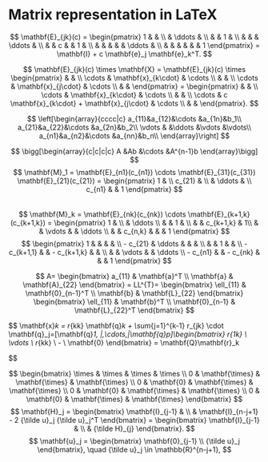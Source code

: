 # Matrix representation in LaTeX

$$
    \mathbf{E}_{jk}(c) = \begin{pmatrix}
    1 & & \\
    & \ddots & \\
    & & 1 & \\
    & & & \ddots & \\
    & & c & & 1 & \\
    & & & & & \ddots & \\
    & & & & & & 1
    \end{pmatrix} = \mathbf{I} + c \mathbf{e}_j \mathbf{e}_k^T.
$$

$$
    \mathbf{E}_{jk}(c) \times \mathbf{X} = \mathbf{E}_{jk}(c) \times \begin{pmatrix}
    & & \\
    \cdots & \mathbf{x}_{k\cdot} & \cdots \\
    & & \\
    \cdots & \mathbf{x}_{j\cdot} & \cdots \\
    & & 
    \end{pmatrix} = \begin{pmatrix}
    & & \\
    \cdots & \mathbf{x}_{k\cdot} & \cdots \\
    & & \\
    \cdots & c \mathbf{x}_{k\cdot} + \mathbf{x}_{j\cdot} & \cdots \\
    & & 
    \end{pmatrix}.
$$

$$
    \left[\begin{array}{cccc|c}
   a_{11}&a_{12}&\cdots &a_{1n}&b_1\\
   a_{21}&a_{22}&\cdots &a_{2n}&b_2\\
   \vdots & &\ddots &\vdots &\vdots\\
   a_{n1}&a_{n2}&\cdots &a_{nn}&b_n\\
   \end{array}\right]
$$

$$
    \bigg[\begin{array}{c|c|c|c}
   A &Ab &\cdots &A^{n-1}b
   \end{array}\bigg]
$$
$$
    \mathbf{M}_1 = \mathbf{E}_{n1}(c_{n1}) \cdots \mathbf{E}_{31}(c_{31}) \mathbf{E}_{21}(c_{21}) = \begin{pmatrix}
    1 & \\
    c_{21} & \\
    & \ddots & \\
    c_{n1} & & 1
    \end{pmatrix}
$$  
$$
	\mathbf{M}_k = \mathbf{E}_{nk}(c_{nk}) \cdots \mathbf{E}_{k+1,k}(c_{k+1,k}) = \begin{pmatrix}
	1 & \\
	& \ddots \\
	& & 1 & \\
	& & c_{k+1,k} & 1\\
	& & \vdots & & \ddots \\
	& &  c_{n,k} & & & 1
	\end{pmatrix}
$$
$$
\begin{pmatrix}  
	1 & & & & \\
	- c_{21} & \ddots & & & \\
	& & 1 & & \\
	- c_{k+1,1} & & - c_{k+1,k} & & \\
	& & \vdots & & \ddots \\
	- c_{n1} & & - c_{nk} & & & 1
\end{pmatrix}
$$

$$
A= 
\begin{bmatrix}
a_{11} & \mathbf{a}^T \\ \mathbf{a} & \mathbf{A}_{22}
\end{bmatrix} 
= LL^{T}=
\begin{bmatrix}
	\ell_{11} & \mathbf{0}_{n-1}^T \\ \mathbf{b} & \mathbf{L}_{22}
\end{bmatrix}
\begin{bmatrix}
	\ell_{11} & \mathbf{b}^T \\ \mathbf{0}_{n-1} & \mathbf{L}_{22}^T
\end{bmatrix}
$$  

$$
    \mathbf{x}_k = r_{kk} \mathbf{q}_k +  \sum_{j=1}^{k-1} r_{jk} \cdot \mathbf{q}_j=[\mathbf{q}_1\, |\,\cdots\,|\mathbf{q}_p]\begin{bmatrix} r_{1k} \\  \vdots \\ r_{kk} \\ - \\ \mathbf{0} \end{bmatrix} = \mathbf{Q}\mathbf{r}_k
    
$$  

$$
\begin{bmatrix} 
\times & \times & \times & \times \\ 
0 & \mathbf{\times} & \mathbf{\times} & \mathbf{\times}  \\
0 & \mathbf{0} & \mathbf{\times} & \mathbf{\times}  \\
0 & \mathbf{0} & \mathbf{\times} & \mathbf{\times}  \\
0 & \mathbf{0} & \mathbf{\times} & \mathbf{\times} 
\end{bmatrix} 
$$
$$
	\mathbf{H}_j = \begin{bmatrix}
	\mathbf{I}_{j-1} & \\
	& \mathbf{I}_{n-j+1} - 2 {\tilde u}_j {\tilde u}_j^T
	\end{bmatrix} = \begin{bmatrix}
	\mathbf{I}_{j-1} & \\
	& {\tilde H}_{j}
	\end{bmatrix}.
$$
$$
     \mathbf{u}_j = \begin{bmatrix} \mathbf{0}_{j-1} \\ {\tilde u}_j \end{bmatrix}, \quad {\tilde u}_j \in \mathbb{R}^{n-j+1},
$$